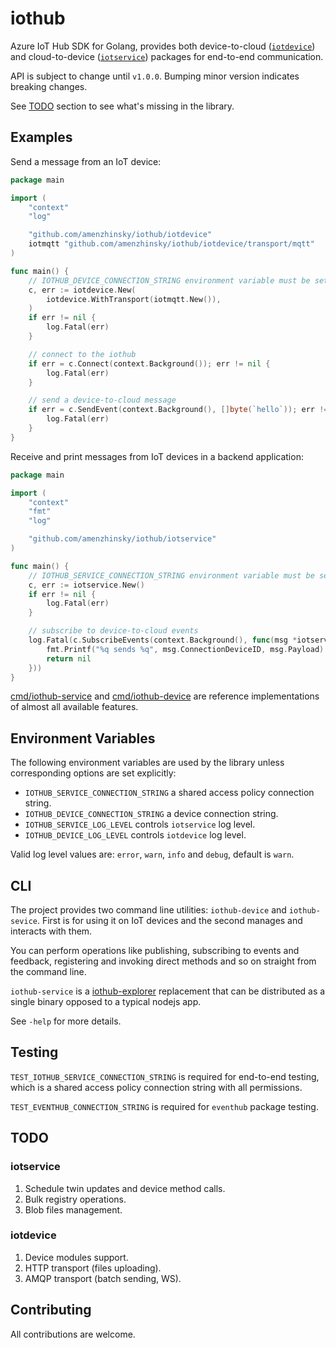 # iothub

Azure IoT Hub SDK for Golang, provides both device-to-cloud ([`iotdevice`](iotdevice)) and cloud-to-device ([`iotservice`](iotservice)) packages for end-to-end communication.

API is subject to change until `v1.0.0`. Bumping minor version indicates breaking changes.

See [TODO](#todo) section to see what's missing in the library.

## Examples

Send a message from an IoT device:

```go
package main

import (
	"context"
	"log"

	"github.com/amenzhinsky/iothub/iotdevice"
	iotmqtt "github.com/amenzhinsky/iothub/iotdevice/transport/mqtt"
)

func main() {
	// IOTHUB_DEVICE_CONNECTION_STRING environment variable must be set
	c, err := iotdevice.New(
		iotdevice.WithTransport(iotmqtt.New()),
	)
	if err != nil {
		log.Fatal(err)
	}

	// connect to the iothub
	if err = c.Connect(context.Background()); err != nil {
		log.Fatal(err)
	}

	// send a device-to-cloud message
	if err = c.SendEvent(context.Background(), []byte(`hello`)); err != nil {
		log.Fatal(err)
	}
}
```

Receive and print messages from IoT devices in a backend application:

```go
package main

import (
	"context"
	"fmt"
	"log"

	"github.com/amenzhinsky/iothub/iotservice"
)

func main() {
	// IOTHUB_SERVICE_CONNECTION_STRING environment variable must be set
	c, err := iotservice.New()
	if err != nil {
		log.Fatal(err)
	}

	// subscribe to device-to-cloud events
	log.Fatal(c.SubscribeEvents(context.Background(), func(msg *iotservice.Event) error {
		fmt.Printf("%q sends %q", msg.ConnectionDeviceID, msg.Payload)
		return nil
	}))
}
```

[cmd/iothub-service](https://github.com/amenzhinsky/iothub/blob/master/cmd/iothub-service) and [cmd/iothub-device](https://github.com/amenzhinsky/iothub/blob/master/cmd/iothub-device) are reference implementations of almost all available features. 

## Environment Variables

The following environment variables are used by the library unless corresponding options are set explicitly:

- `IOTHUB_SERVICE_CONNECTION_STRING` a shared access policy connection string.
- `IOTHUB_DEVICE_CONNECTION_STRING` a device connection string.
- `IOTHUB_SERVICE_LOG_LEVEL` controls `iotservice` log level.
- `IOTHUB_DEVICE_LOG_LEVEL` controls `iotdevice` log level.

Valid log level values are: `error`, `warn`, `info` and `debug`, default is `warn`.

## CLI

The project provides two command line utilities: `iothub-device` and `iothub-sevice`. First is for using it on IoT devices and the second manages and interacts with them. 

You can perform operations like publishing, subscribing to events and feedback, registering and invoking direct methods and so on straight from the command line.

`iothub-service` is a [iothub-explorer](https://github.com/Azure/iothub-explorer) replacement that can be distributed as a single binary opposed to a typical nodejs app.

See `-help` for more details.

## Testing

`TEST_IOTHUB_SERVICE_CONNECTION_STRING` is required for end-to-end testing, which is a shared access policy connection string with all permissions.

`TEST_EVENTHUB_CONNECTION_STRING` is required for `eventhub` package testing.

## TODO

### iotservice

1. Schedule twin updates and device method calls.
1. Bulk registry operations.
1. Blob files management.

### iotdevice

1. Device modules support.
1. HTTP transport (files uploading).
1. AMQP transport (batch sending, WS).

## Contributing

All contributions are welcome.
